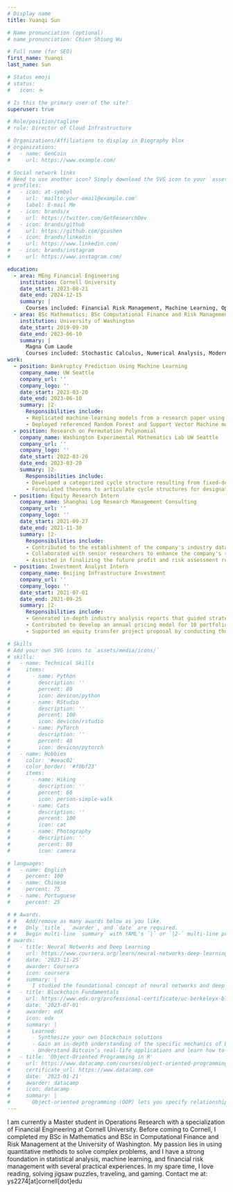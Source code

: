 ```yaml
---
# Display name
title: Yuanqi Sun

# Name pronunciation (optional)
# name_pronunciation: Chien Shiung Wu

# Full name (for SEO)
first_name: Yuanqi
last_name: Sun

# Status emoji
# status:
#   icon: ☕️

# Is this the primary user of the site?
superuser: true

# Role/position/tagline
# role: Director of Cloud Infrastructure

# Organizations/Affiliations to display in Biography blox
# organizations:
#   - name: GenCoin
#     url: https://www.example.com/

# Social network links
# Need to use another icon? Simply download the SVG icon to your `assets/media/icons/` folder.
# profiles:
#   - icon: at-symbol
#     url: 'mailto:your-email@example.com'
#     label: E-mail Me
#   - icon: brands/x
#     url: https://twitter.com/GetResearchDev
#   - icon: brands/github
#     url: https://github.com/gcushen
#   - icon: brands/linkedin
#     url: https://www.linkedin.com/
#   - icon: brands/instagram
#     url: https://www.instagram.com/

education:
  - area: MEng Financial Engineering
    institution: Cornell University
    date_start: 2023-08-21
    date_end: 2024-12-15
    summary: |
      Courses included: Financial Risk Management, Machine Learning, Optimization, Big Data Technologies, Time Series Analysis.
  - area: BSc Mathematics; BSc Computational Finance and Risk Management
    institution: University of Washington
    date_start: 2019-09-30
    date_end: 2023-06-10
    summary: |
      Magna Cum Laude
      Courses included: Stochastic Calculus, Numerical Analysis, Modern Algebra, Combinatorics. 
work:
  - position: Bankruptcy Prediction Using Machine Learning
    company_name: UW Seattle
    company_url: ''
    company_logo: ''
    date_start: 2023-03-20
    date_end: 2023-06-10
    summary: |2-
      Responsibilities include:
      - Replicated machine-learning models from a research paper using Python, focusing on forecasting bankruptcy using financial indicators.
      - Deployed referenced Random Forest and Support Vector Machine models for bankruptcy prediction, conducting a comparative analysis of their performances through AUC scores. Achieved a notably high AUC score, consistent with the referenced research, particularly with the Random Forest method on the test set.
  - position: Research on Permutation Polynomial
    company_name: Washington Experimental Mathematics Lab UW Seattle
    company_url: ''
    company_logo: ''
    date_start: 2022-03-20
    date_end: 2023-03-20
    summary: |2-
      Responsibilities include:
      - Developed a categorized cycle structure resulting from fixed-degree linear and monomial permutation polynomials.
      - Formulated theorems to articulate cycle structures for designated linear and monomial permutation polynomials,incorporating algorithms to facilitate calculations; constructed MATLAB functions to implement these algorithms.
  - position: Equity Research Intern
    company_name: Shanghai Log Research Management Consulting
    company_url: ''
    company_logo: ''
    date_start: 2021-09-27
    date_end: 2021-11-30
    summary: |2-
      Responsibilities include:
      - Contributed to the establishment of the company's industry database by gathering historical sales data from the top 6 electric vehicle companies in China. Employed Excel and Python for effective data management and visualization.
      - Collaborated with senior researchers to enhance the company's revenue and net profit forecasting models through the application of time series analysis and regression methods using the R programming language.
      - Assisted in finalizing the future profit and risk assessment reports for the six prominent companies and the forthcoming revenue report for their battery supplier, Contemporary Amperex Technology Co. Ltd.
  - position: Investment Analyst Intern
    company_name: Beijing Infrastructure Investment
    company_url: ''
    company_logo: ''
    date_start: 2021-07-01
    date_end: 2021-09-25
    summary: |2-
      Responsibilities include:
      - Generated in-depth industry analysis reports that guided strategic investment decisions for the expansion of Beijing's metro system. Provided valuable insights into market trends, competitive dynamics, and growth forecasts.
      - Contributed to develop an annual pricing model for 10 portfolio companies, enabling data-driven assessments of their financial performance and growth prospects.
      - Supported an equity transfer project proposal by conducting thorough industry background analyses. Offered sales data insights that contributed to the evaluation and negotiation of investment terms and conditions.

# Skills
# Add your own SVG icons to `assets/media/icons/`
# skills:
#   - name: Technical Skills
#     items:
#       - name: Python
#         description: ''
#         percent: 80
#         icon: devicon/python
#       - name: RStudio
#         description: ''
#         percent: 100
#         icon: devicon/rstudio
#       - name: PyTorch
#         description: ''
#         percent: 40
#         icon: devicon/pytorch
#   - name: Hobbies
#     color: '#eeac02'
#     color_border: '#f0bf23'
#     items:
#       - name: Hiking
#         description: ''
#         percent: 60
#         icon: person-simple-walk
#       - name: Cats
#         description: ''
#         percent: 100
#         icon: cat
#       - name: Photography
#         description: ''
#         percent: 80
#         icon: camera

# languages:
#   - name: English
#     percent: 100
#   - name: Chinese
#     percent: 75
#   - name: Portuguese
#     percent: 25

# # Awards.
# #   Add/remove as many awards below as you like.
# #   Only `title`, `awarder`, and `date` are required.
# #   Begin multi-line `summary` with YAML's `|` or `|2-` multi-line prefix and indent 2 spaces below.
# awards:
#   - title: Neural Networks and Deep Learning
#     url: https://www.coursera.org/learn/neural-networks-deep-learning
#     date: '2023-11-25'
#     awarder: Coursera
#     icon: coursera
#     summary: |
#       I studied the foundational concept of neural networks and deep learning. By the end, I was familiar with the significant technological trends driving the rise of deep learning; build, train, and apply fully connected deep neural networks; implement efficient (vectorized) neural networks; identify key parameters in a neural network’s architecture; and apply deep learning to your own applications.
#   - title: Blockchain Fundamentals
#     url: https://www.edx.org/professional-certificate/uc-berkeleyx-blockchain-fundamentals
#     date: '2023-07-01'
#     awarder: edX
#     icon: edx
#     summary: |
#       Learned:
#       - Synthesize your own blockchain solutions
#       - Gain an in-depth understanding of the specific mechanics of Bitcoin
#       - Understand Bitcoin’s real-life applications and learn how to attack and destroy Bitcoin, Ethereum, smart contracts and Dapps, and alternatives to Bitcoin’s Proof-of-Work consensus algorithm
#   - title: 'Object-Oriented Programming in R'
#     url: https://www.datacamp.com/courses/object-oriented-programming-with-s3-and-r6-in-r
#     certificate_url: https://www.datacamp.com
#     date: '2023-01-21'
#     awarder: datacamp
#     icon: datacamp
#     summary: |
#       Object-oriented programming (OOP) lets you specify relationships between functions and the objects that they can act on, helping you manage complexity in your code. This is an intermediate level course, providing an introduction to OOP, using the S3 and R6 systems. S3 is a great day-to-day R programming tool that simplifies some of the functions that you write. R6 is especially useful for industry-specific analyses, working with web APIs, and building GUIs.
---
```


I am currently a Master student in Operations Research with a specialization of Financial Engineering at Cornell University. Before coming to Cornell, I completed my BSc in Mathematics and BSc in Computational Finance and Risk Management at the University of Washington. My passion lies in using quantitative methods to solve complex problems, and I have a strong foundation in statistical analysis, machine learning, and financial risk management with several practical experiences. 
In my spare time, I love reading, solving jigsaw puzzles, traveling, and gaming. 
Contact me at: ys2274[at]cornell[dot]edu
